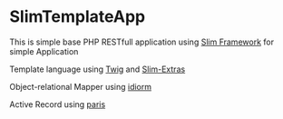 SlimTemplateApp
===============


This is simple base PHP RESTfull application using [Slim Framework][1] for simple Application

Template language using [Twig][2] and [Slim-Extras][3]

Object-relational Mapper using [idiorm][4]

Active Record using [paris][5]


[1]: https://github.com/codeguy/Slim
[2]: https://github.com/fabpot/Twig
[3]: https://github.com/codeguy/Slim-Extras
[4]: https://github.com/j4mie/idiorm
[5]: https://github.com/j4mie/paris

